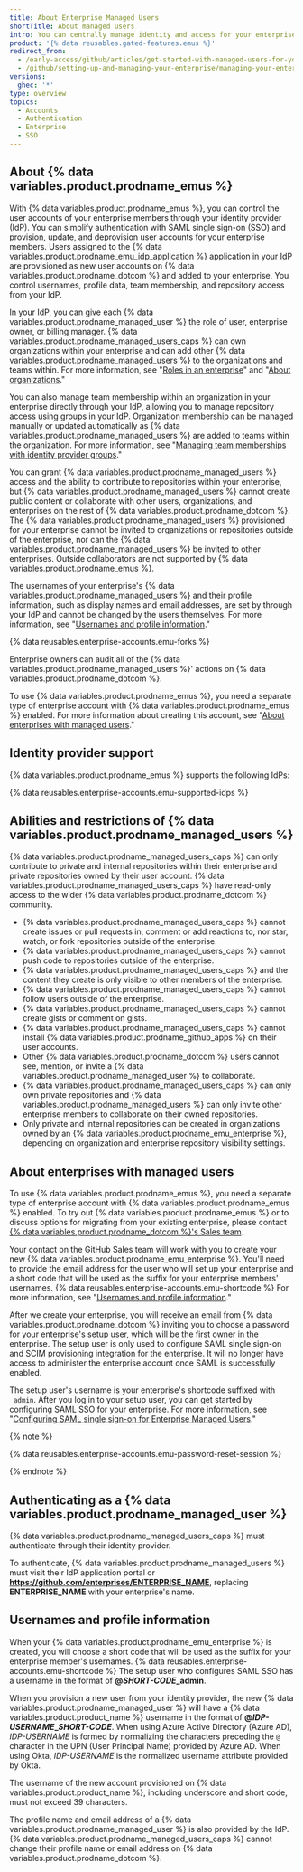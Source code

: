 ```yaml
---
title: About Enterprise Managed Users
shortTitle: About managed users
intro: You can centrally manage identity and access for your enterprise members on {% data variables.product.prodname_dotcom %} from your identity provider.
product: '{% data reusables.gated-features.emus %}'
redirect_from:
  - /early-access/github/articles/get-started-with-managed-users-for-your-enterprise
  - /github/setting-up-and-managing-your-enterprise/managing-your-enterprise-users-with-your-identity-provider/about-enterprise-managed-users
versions:
  ghec: '*'
type: overview
topics:
  - Accounts
  - Authentication
  - Enterprise
  - SSO
---
```


## About {% data variables.product.prodname_emus %}

With {% data variables.product.prodname_emus %}, you can control the user accounts of your enterprise members through your identity provider (IdP). You can simplify authentication with SAML single sign-on (SSO) and provision, update, and deprovision user accounts for your enterprise members. Users assigned to the {% data variables.product.prodname_emu_idp_application %} application in your IdP are provisioned as new user accounts on {% data variables.product.prodname_dotcom %} and added to your enterprise. You control usernames, profile data, team membership, and repository access from your IdP.

In your IdP, you can give each {% data variables.product.prodname_managed_user %} the role of user, enterprise owner, or billing manager. {% data variables.product.prodname_managed_users_caps %} can own organizations within your enterprise and can add other {% data variables.product.prodname_managed_users %} to the organizations and teams within. For more information, see "[Roles in an enterprise](/github/setting-up-and-managing-your-enterprise/managing-users-in-your-enterprise/roles-in-an-enterprise)" and "[About organizations](/organizations/collaborating-with-groups-in-organizations/about-organizations)."

You can also manage team membership within an organization in your enterprise directly through your IdP, allowing you to manage repository access using groups in your IdP. Organization membership can be managed manually or updated automatically as {% data variables.product.prodname_managed_users %} are added to teams within the organization. For more information, see "[Managing team memberships with identity provider groups](/github/setting-up-and-managing-your-enterprise/managing-your-enterprise-users-with-your-identity-provider/managing-team-memberships-with-identity-provider-groups)."

You can grant {% data variables.product.prodname_managed_users %} access and the ability to contribute to repositories within your enterprise, but {% data variables.product.prodname_managed_users %} cannot create public content or collaborate with other users, organizations, and enterprises on the rest of {% data variables.product.prodname_dotcom %}. The {% data variables.product.prodname_managed_users %} provisioned for your enterprise cannot be invited to organizations or repositories outside of the enterprise, nor can the {% data variables.product.prodname_managed_users %} be invited to other enterprises. Outside collaborators are not supported by {% data variables.product.prodname_emus %}.

The usernames of your enterprise's {% data variables.product.prodname_managed_users %} and their profile information, such as display names and email addresses, are set by through your IdP and cannot be changed by the users themselves. For more information, see "[Usernames and profile information](#usernames-and-profile-information)."

{% data reusables.enterprise-accounts.emu-forks %}

Enterprise owners can audit all of the {% data variables.product.prodname_managed_users %}' actions on {% data variables.product.prodname_dotcom %}.

To use {% data variables.product.prodname_emus %}, you need a separate type of enterprise account with {% data variables.product.prodname_emus %} enabled. For more information about creating this account, see "[About enterprises with managed users](#about-enterprises-with-managed-users)."


## Identity provider support

{% data variables.product.prodname_emus %} supports the following IdPs:

{% data reusables.enterprise-accounts.emu-supported-idps %}

## Abilities and restrictions of {% data variables.product.prodname_managed_users %}

{% data variables.product.prodname_managed_users_caps %} can only contribute to private and internal repositories within their enterprise and private repositories owned by their user account. {% data variables.product.prodname_managed_users_caps %} have read-only access to the wider {% data variables.product.prodname_dotcom %} community.

* {% data variables.product.prodname_managed_users_caps %} cannot create issues or pull requests in, comment or add reactions to, nor star, watch, or fork repositories outside of the enterprise.
* {% data variables.product.prodname_managed_users_caps %} cannot push code to repositories outside of the enterprise.
* {% data variables.product.prodname_managed_users_caps %} and the content they create is only visible to other members of the enterprise. 
* {% data variables.product.prodname_managed_users_caps %} cannot follow users outside of the enterprise.
* {% data variables.product.prodname_managed_users_caps %} cannot create gists or comment on gists.
* {% data variables.product.prodname_managed_users_caps %} cannot install {% data variables.product.prodname_github_apps %} on their user accounts.
* Other {% data variables.product.prodname_dotcom %} users cannot see, mention, or invite a {% data variables.product.prodname_managed_user %} to collaborate.
* {% data variables.product.prodname_managed_users_caps %} can only own private repositories and {% data variables.product.prodname_managed_users %} can only invite other enterprise members to collaborate on their owned repositories.
* Only private and internal repositories can be created in organizations owned by an {% data variables.product.prodname_emu_enterprise %}, depending on organization and enterprise repository visibility settings. 

## About enterprises with managed users

To use {% data variables.product.prodname_emus %}, you need a separate type of enterprise account with {% data variables.product.prodname_emus %} enabled. To try out {% data variables.product.prodname_emus %} or to discuss options for migrating from your existing enterprise, please contact [{% data variables.product.prodname_dotcom %}'s Sales team](https://enterprise.github.com/contact).

Your contact on the GitHub Sales team will work with you to create your new {% data variables.product.prodname_emu_enterprise %}. You'll need to provide the email address for the user who will set up your enterprise and a short code that will be used as the suffix for your enterprise members' usernames. {% data reusables.enterprise-accounts.emu-shortcode %} For more information, see "[Usernames and profile information](#usernames-and-profile-information)."

After we create your enterprise, you will receive an email from {% data variables.product.prodname_dotcom %} inviting you to choose a password for your enterprise's setup user, which will be the first owner in the enterprise. The setup user is only used to configure SAML single sign-on and SCIM provisioning integration for the enterprise. It will no longer have access to administer the enterprise account once SAML is successfully enabled.

The setup user's username is your enterprise's shortcode suffixed with `_admin`. After you log in to your setup user, you can get started by configuring SAML SSO for your enterprise. For more information, see "[Configuring SAML single sign-on for Enterprise Managed Users](/github/setting-up-and-managing-your-enterprise/managing-your-enterprise-users-with-your-identity-provider/configuring-saml-single-sign-on-for-enterprise-managed-users)."

{% note %}

{% data reusables.enterprise-accounts.emu-password-reset-session %}

{% endnote %}

## Authenticating as a {% data variables.product.prodname_managed_user %}

{% data variables.product.prodname_managed_users_caps %} must authenticate through their identity provider.

To authenticate, {% data variables.product.prodname_managed_users %} must visit their IdP application portal or **https://github.com/enterprises/ENTERPRISE_NAME**, replacing **ENTERPRISE_NAME** with your enterprise's name.

## Usernames and profile information

When your {% data variables.product.prodname_emu_enterprise %} is created, you will choose a short code that will be used as the suffix for your enterprise member's usernames. {% data reusables.enterprise-accounts.emu-shortcode %} The setup user who configures SAML SSO has a username in the format of **@<em>SHORT-CODE</em>_admin**.

When you provision a new user from your identity provider, the new {% data variables.product.prodname_managed_user %} will have a {% data variables.product.product_name %} username in the format of **@<em>IDP-USERNAME</em>_<em>SHORT-CODE</em>**. When using Azure Active Directory (Azure AD), _IDP-USERNAME_ is formed by normalizing the characters preceding the `@` character in the UPN (User Principal Name) provided by Azure AD. When using Okta, _IDP-USERNAME_ is the normalized username attribute provided by Okta.

The username of the new account provisioned on {% data variables.product.product_name %}, including underscore and short code, must not exceed 39 characters.

The profile name and email address of a {% data variables.product.prodname_managed_user %} is also provided by the IdP. {% data variables.product.prodname_managed_users_caps %} cannot change their profile name or email address on {% data variables.product.prodname_dotcom %}.